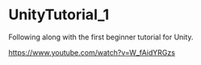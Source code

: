 # UnityTutorial_1
Following along with the first beginner tutorial for Unity.

https://www.youtube.com/watch?v=W_fAidYRGzs
